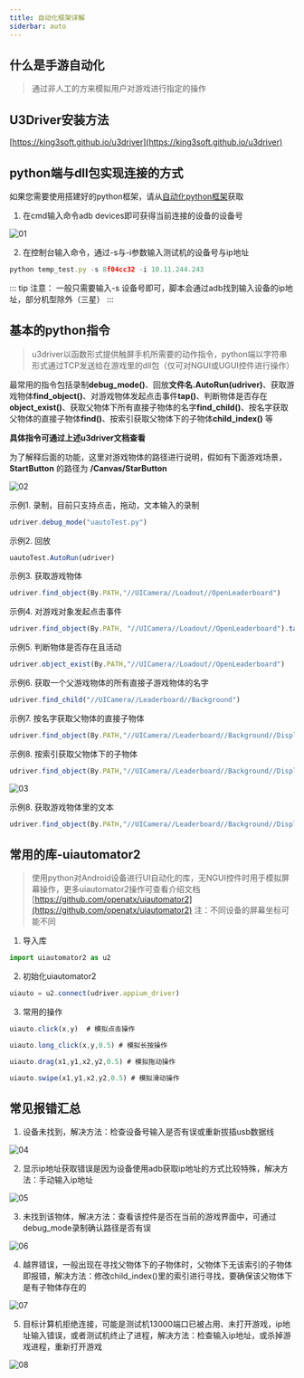 ```yaml
---
title: 自动化框架详解
siderbar: auto
---
```

 
## 什么是手游自动化
> 通过非人工的方来模拟用户对游戏进行指定的操作

## U3Driver安装方法
[https://king3soft.github.io/u3driver](https://king3soft.github.io/u3driver)

## python端与dll包实现连接的方式
如果您需要使用搭建好的python框架，请从[自动化python框架](https://github.com/king3soft/u3driver)获取

1. 在cmd输入命令adb devices即可获得当前连接的设备的设备号
<img :src="$withBase('/01.png')" alt="01">

2. 在控制台输入命令，通过-s与-i参数输入测试机的设备号与ip地址
``` js
python temp_test.py -s 8f04cc32 -i 10.11.244.243
```

::: tip 注意：
一般只需要输入-s 设备号即可，脚本会通过adb找到输入设备的ip地址，部分机型除外（三星）
:::

## 基本的python指令
> u3driver以函数形式提供触屏手机所需要的动作指令，python端以字符串形式通过TCP发送给在游戏里的dll包（仅可对NGUI或UGUI控件进行操作）

最常用的指令包括录制**debug_mode()**、回放**文件名.AutoRun(udriver)**、获取游戏物体**find_object()**、对游戏物体发起点击事件**tap()**、判断物体是否存在**object_exist()**、获取父物体下所有直接子物体的名字**find_child()**、按名字获取父物体的直接子物体**find()**、按索引获取父物体下的子物体**child_index()** 等

**具体指令可通过上述u3driver文档查看**

为了解释后面的功能，这里对游戏物体的路径进行说明，假如有下面游戏场景，**StartButton** 的路径为 **/Canvas/StarButton**

<img :src="$withBase('/02.png')" alt="02">

示例1. 录制，目前只支持点击，拖动，文本输入的录制
``` js
udriver.debug_mode("uautoTest.py")
```

示例2. 回放
``` js
uautoTest.AutoRun(udriver)
```

示例3. 获取游戏物体
```js
udriver.find_object(By.PATH,"//UICamera//Loadout//OpenLeaderboard")
```

示例4. 对游戏对象发起点击事件
```js
udriver.find_object(By.PATH, "//UICamera//Loadout//OpenLeaderboard").tap()
```

示例5. 判断物体是否存在且活动
```js
udriver.object_exist(By.PATH,"//UICamera//Loadout//OpenLeaderboard")
```

示例6. 获取一个父游戏物体的所有直接子游戏物体的名字
```js
udriver.find_child("//UICamera//Leaderboard//Background")
```

示例7. 按名字获取父物体的直接子物体
```js
udriver.find_object(By.PATH,"//UICamera//Leaderboard//Background//Display").find("Score")
```

示例8. 按索引获取父物体下的子物体
```js
udriver.find_object(By.PATH,"//UICamera//Leaderboard//Background//Display").child_index(1)
```
<img :src="$withBase('/03.png')" alt="03">

示例8. 获取游戏物体里的文本
```js
udriver.find_object(By.PATH,"//UICamera//Leaderboard//Background//Display").child_index(1)
```

## 常用的库-uiautomator2
> 使用python对Android设备进行UI自动化的库，无NGUI控件时用于模拟屏幕操作，更多uiautomator2操作可查看介绍文档 [https://github.com/openatx/uiautomator2](https://github.com/openatx/uiautomator2)
> 注：不同设备的屏幕坐标可能不同

1. 导入库
``` js
import uiautomator2 as u2
```

2. 初始化uiautomator2
``` js
uiauto = u2.connect(udriver.appium_driver)
```

3. 常用的操作
``` js
uiauto.click(x,y)  # 模拟点击操作

uiauto.long_click(x,y,0.5) # 模拟长按操作

uiauto.drag(x1,y1,x2,y2,0.5) # 模拟拖动操作

uiauto.swipe(x1,y1,x2,y2,0.5) # 模拟滑动操作
```

## 常见报错汇总
1. 设备未找到，解决方法：检查设备号输入是否有误或重新拔插usb数据线
<img :src="$withBase('/04.png')" alt="04">

2. 显示ip地址获取错误是因为设备使用adb获取ip地址的方式比较特殊，解决方法：手动输入ip地址
<img :src="$withBase('/05.png')" alt="05">

3. 未找到该物体，解决方法：查看该控件是否在当前的游戏界面中，可通过debug_mode录制确认路径是否有误
<img :src="$withBase('/06.png')" alt="06" >

4. 越界错误，一般出现在寻找父物体下的子物体时，父物体下无该索引的子物体即报错，解决方法：修改child_index()里的索引进行寻找，要确保该父物体下是有子物体存在的
<img :src="$withBase('/07.png')" alt="07">

5. 目标计算机拒绝连接，可能是测试机13000端口已被占用、未打开游戏，ip地址输入错误，或者测试机终止了进程，解决方法：检查输入ip地址，或杀掉游戏进程，重新打开游戏
<img :src="$withBase('/08.png')" alt="08">